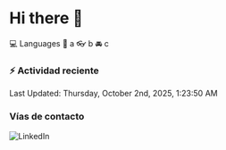 # Hi there 👋

:computer: Languages
:pencil: a
:eyeglasses: b
:oncoming_automobile: c

### :zap: Actividad reciente
<!--RECENT_ACTIVITY:start-->
<!--RECENT_ACTIVITY:end-->
<!--RECENT_ACTIVITY:last_update-->
Last Updated: Thursday, October 2nd, 2025, 1:23:50 AM
<!--RECENT_ACTIVITY:last_update_end-->

### Vías de contacto

![LinkedIn](https://www.linkedin.com/in/irving-hernández-226846205/)
